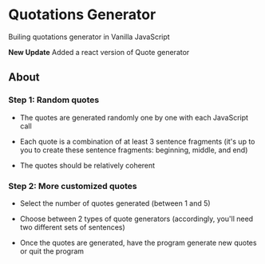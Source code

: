 # Quotations Generator
Builing quotations generator in Vanilla JavaScript

**New Update** Added a react version of Quote generator

## About 

### Step 1: Random quotes

* The quotes are generated randomly one by one with each JavaScript call

* Each quote is a combination of at least 3 sentence fragments (it's up to you to create these sentence fragments: beginning, middle, and end)

* The quotes should be relatively coherent 

### Step 2: More customized quotes

* Select the number of quotes generated (between 1 and 5)

* Choose between 2 types of quote generators (accordingly, you'll need two different sets of sentences)

* Once the quotes are generated, have the program generate new quotes or quit the program
